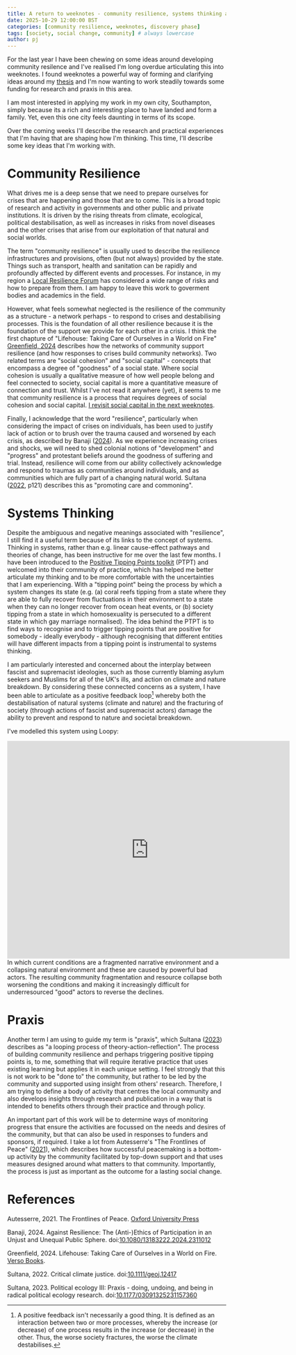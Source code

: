 ```yaml
---
title: A return to weeknotes - community resilience, systems thinking and praxis
date: 2025-10-29 12:00:00 BST
categories: [community resilience, weeknotes, discovery phase]
tags: [society, social change, community] # always lowercase
author: pj
---
```

For the last year I have been chewing on some ideas around developing community resilence and I've realised I'm long overdue articulating this into weeknotes. I found weeknotes a powerful way of forming and clarifying ideas around my [thesis](https://penguinjunk.github.io/categories/thesis/) and I'm now wanting to work steadily towards some funding for research and praxis in this area. 

I am most interested in applying my work in my own city, Southampton, simply because its a rich and interesting place to have landed and form a family. Yet, even this one city feels daunting in terms of its scope.

Over the coming weeks I'll describe the research and practical experiences that I'm having that are shaping how I'm thinking. This time, I'll describe some key ideas that I'm working with.

# Community Resilience
What drives me is a deep sense that we need to prepare ourselves for crises that are happening and those that are to come. This is a broad topic of research and activity in governments and other public and private institutions. It is driven by the rising threats from climate, ecological, political destabilisation, as well as increases in risks from novel diseases and the other crises that arise from our exploitation of that natural and social worlds.

The term "community resilience" is usually used to describe the resilience infrastructures and provisions, often (but not always) provided by the state. Things such as transport, health and sanitation can be rapidly and profoundly affected by different events and processes. For instance, in my region a [Local Resilience Forum](https://hiowprepared.org.uk/) has considered a wide range of risks and how to prepare from them. I am happy to leave this work to goverment bodies and academics in the field.

However, what feels somewhat neglected is the resilience of the community as a structure - a network perhaps - to respond to crises and destabilising processes. This is the foundation of all other resilience because it is the foundation of the support we provide for each other in a crisis. I think the first chapture of "Lifehouse: Taking Care of Ourselves in a World on Fire" [Greenfield, 2024](#Greenfield2024) describes how the networks of community support resilience (and how responses to crises build community networks). Two related terms are "social cohesion" and "social capital" - concepts that encompass a degree of "goodness" of a social state. Where social cohesion is usually a qualitative measure of how well people belong and feel connected to society, social capital is more a quantitative measure of connection and trust. Whilst I've not read it anywhere (yet), it seems to me that community resilience is a process that requires degrees of social cohesion and social capital. [I revisit social capital in the next weeknotes](../Social-capital-paradox-and-derailment-doom-loops/#social-capital).

Finally, I acknowledge that the word "resilience", particularly when considering the impact of crises on individuals, has been used to justify lack of action or to brush over the trauma caused and worsened by each crisis, as described by Banaji ([2024](#Banaji2024)). As we experience increasing crises and shocks, we will need to shed colonial notions of "development" and "progress" and protestant beliefs around the goodness of suffering and trial. Instead, resilience will come from our ability collectively acknowledge and respond to traumas as communities around individuals, and as communities which are fully part of a changing natural world. Sultana ([2022](#Sultana2022), p121) describes this as "promoting care and commoning".

# Systems Thinking
Despite the ambiguous and negative meanings associated with "resilience", I still find it a useful term because of its links to the concept of systems. Thinking in systems, rather than e.g. linear cause-effect pathways and theories of change, has been instructive for me over the last few months. I have been introduced to the [Positive Tipping Points toolkit](https://ptptoolkit.notion.site/) (PTPT) and welcomed into their community of practice, which has helped me better articulate my thinking and to be more comfortable with the uncertainties that I am experiencing. With a "tipping point" being the process by which a system changes its state (e.g. (a) coral reefs tipping from a state where they are able to fully recover from fluctuations in their environment to a state when they can no longer recover from ocean heat events, or (b) society tipping from a state in which homosexuality is persecuted to a different state in which gay marriage normalised). The idea behind the PTPT is to find ways to recognise and to trigger tipping points that are positive for somebody - ideally everybody - although recognising that different entities will have different impacts from a tipping point is instrumental to systems thinking.

I am particularly interested and concerned about the interplay between fascist and supremacist ideologies, such as those currently blaming asylum seekers and Muslims for all of the UK's ills, and action on climate and nature breakdown. By considering these connected concerns as a system, I have been able to articulate as a positive feedback loop[^loop] whereby both the destabilisation of natural systems (climate and nature) and the fracturing of society (through actions of fascist and supremacist actors) damage the ability to prevent and respond to nature and societal breakdown. 

I've modelled this system using Loopy:
<iframe width="650" height="500" frameborder="0" src="https://ncase.me/loopy/v1.1/?embed=1&data=[[[1,280,432,0.5,%22fragmented%2520narrative%2520environment%22,4],[2,247,746,0.5,%22fragmented%2520communities%22,5],[3,802,444,0.5,%22Collapsing%2520natural%2520environment%22,3],[5,785,736,0.5,%22Collapsing%2520resources%22,2],[6,462,668,0.33,%22Action%2520for%2520society%22,1],[7,613,665,0.33,%22Action%2520for%2520nature%22,1],[8,457,527,0.83,%22Action%2520against%2520society%22,0],[9,613,527,0.83,%22Action%2520against%2520nature%22,0]],[[2,1,94,1,0],[1,2,89,1,0],[3,5,109,1,0],[7,3,36,-1,0],[6,2,-74,-1,0],[2,7,-35,-1,0],[2,6,-33,-1,0],[5,2,73,1,0],[8,1,-54,1,0],[9,3,108,1,0]],[],9%5D"></iframe>
In which current conditions are a fragmented narrative environment and a collapsing natural environment and these are caused by powerful bad actors. The resulting community fragmentation and resource collapse both worsening the conditions and making it increasingly difficult for underresourced "good" actors to reverse the declines.

[^loop]: A positive feedback isn't necessarily a good thing. It is defined as an interaction between two or more processes, whereby the increase (or decrease) of one process results in the increase (or decrease) in the other. Thus, the worse society fractures, the worse the climate destabilises.

# Praxis

Another term I am using to guide my term is "praxis", which Sultana ([2023](#Sultana2023)) describes as "a looping process of theory-action-reflection". The process of building community resilience and perhaps triggering positive tipping points is, to me, something that will require iterative practice that uses existing learning but applies it in each unique setting. I feel strongly that this is not work to be "done to" the community, but rather to be led by the community and supported using insight from others' research. Therefore, I am trying to define a body of activity that centres the local community and also develops insights through research and publication in a way that is intended to benefits others through their practice and through policy.

An important part of this work will be to determine ways of monitoring progress that ensure the activities are focussed on the needs and desires of the community, but that can also be used in responses to funders and sponsors, if required. I take a lot from Autesserre's "The Frontlines of Peace" ([2021](#Autesserre2021)), which describes how successful peacemaking is a bottom-up activity by the community facilitated by top-down support and that uses measures designed around what matters to that community. Importantly, the process is just as important as the outcome for a lasting social change.


# References

<a name="Autesserre2021"></a>Autesserre, 2021. The Frontlines of Peace. [Oxford University Press](https://global.oup.com/academic/product/the-frontlines-of-peace-9780197530351)

<a name="Banaji2024"></a>Banaji, 2024. Against Resilience: The (Anti-)Ethics of Participation in an Unjust and Unequal Public Sphere. doi:[10.1080/13183222.2024.2311012](https://doi.org/10.1080/13183222.2024.2311012)

<a name="Greenfield2024"></a>Greenfield, 2024. Lifehouse: Taking Care of Ourselves in a World on Fire. [Verso Books](https://www.versobooks.com/en-gb/products/2536-lifehouse).

<a name="Sultana2022"></a>Sultana, 2022. Critical climate justice. doi:[10.1111/geoj.12417](https://doi.org/10.1111/geoj.12417)

<a name="Sultana2023"></a>Sultana, 2023. Political ecology III: Praxis - doing, undoing, and being in radical political ecology research. doi:[10.1177/03091325231157360](https://doi.org/10.1177/03091325231157360)

